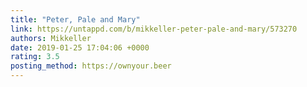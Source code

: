 ```yaml
---
title: "Peter, Pale and Mary"
link: https://untappd.com/b/mikkeller-peter-pale-and-mary/573270
authors: Mikkeller
date: 2019-01-25 17:04:06 +0000
rating: 3.5
posting_method: https://ownyour.beer
---
```

